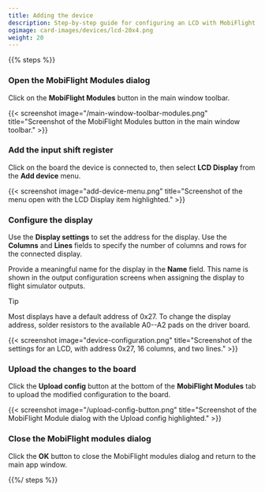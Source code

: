 ```yaml
---
title: Adding the device
description: Step-by-step guide for configuring an LCD with MobiFlight.
ogimage: card-images/devices/lcd-20x4.png
weight: 20
---
```


{{% steps %}}

### Open the MobiFlight Modules dialog

Click on the **MobiFlight Modules** button in the main window toolbar.

{{< screenshot image="/main-window-toolbar-modules.png" title="Screenshot of the MobiFlight Modules button in the main window toolbar." >}}

### Add the input shift register

Click on the board the device is connected to, then select **LCD Display** from the **Add device** menu.

{{< screenshot image="add-device-menu.png" title="Screenshot of the menu open with the LCD Display item highlighted." >}}

### Configure the display

Use the **Display settings** to set the address for the display. Use the **Columns** and **Lines** fields to specify the number of columns and rows for the connected display.

Provide a meaningful name for the display in the **Name** field. This name is shown in the output configuration screens when assigning the display to flight simulator outputs.

> [!TIP]
> Most displays have a default address of 0x27. To change the display address, solder resistors to the available A0--A2 pads on the driver board.

{{< screenshot image="device-configuration.png" title="Screenshot of the settings for an LCD, with address 0x27, 16 columns, and two lines." >}}

### Upload the changes to the board

Click the **Upload config** button at the bottom of the **MobiFlight Modules** tab to upload the modified configuration to the board.

{{< screenshot image="/upload-config-button.png" title="Screenshot of the MobiFlight Module dialog with the Upload config highlighted." >}}

### Close the MobiFlight modules dialog

Click the **OK** button to close the MobiFlight modules dialog and return to the main app window.

{{%/ steps %}}
